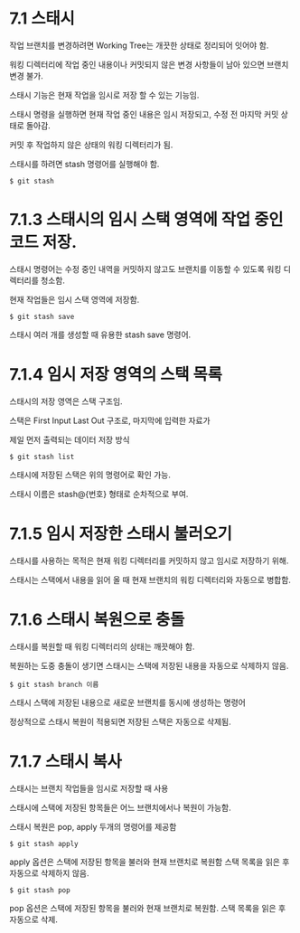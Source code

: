 # 7.1 스태시

작업 브랜치를 변경하려면 Working Tree는 개끗한 상태로 정리되어 잇어야 함.

워킹 디렉터리에 작업 중인 내용이나 커밋되지 않은 변경 사항들이 남아 있으면 브랜치 변경 불가.

스태시 기능은 현재 작업을 임시로 저장 할 수 있는 기능임.

스태시 명령을 실행하면 현재 작업 중인 내용은 임시 저장되고, 수정 전 마지막 커밋 상태로 돌아감.

커밋 후 작업하지 않은 상태의 워킹 디렉터리가 됨.

스태시를 하려면 stash 명령어를 실행해야 함.

```
$ git stash
```

# 7.1.3 스태시의 임시 스택 영역에 작업 중인 코드 저장.

스태시 명령어는 수정 중인 내역을 커밋하지 않고도 브랜치를 이동할 수 있도록 워킹 디렉터리를 청소함.

현재 작업들은 임시 스택 영역에 저장함.

```
$ git stash save
```

스태시 여러 개를 생성할 때 유용한  stash save 명령어.

# 7.1.4 임시 저장 영역의 스택 목록

스태시의 저장 영역은 스택 구조임.

스택은 First Input Last Out 구조로, 마지막에 입력한 자료가

제일 먼저 출력되는 데이터 저장 방식

```
$ git stash list
```

스태시에 저장된 스택은 위의 명령어로 확인 가능.

스태시 이름은 stash@{번호} 형태로 순차적으로 부여.

# 7.1.5 임시 저장한 스태시 불러오기

스태시를 사용하는 목적은 현재 워킹 디렉터리를 커밋하지 않고 임시로 저장하기 위해.

스태시는 스택에서 내용을 읽어 올 때 현재 브랜치의 워킹 디렉터리와 자동으로 병합함.

# 7.1.6 스태시 복원으로 충돌

스태시를 복원할 때 워킹 디렉터리의 상태는 깨끗해야 함.

복원하는 도중 충돌이 생기면 스태시는 스택에 저장된 내용을 자동으로 삭제하지 않음.

```
$ git stash branch 이름
```

스태시 스택에 저장된 내용으로 새로운 브랜치를 동시에 생성하는 명령어

정상적으로 스태시 복원이 적용되면 저장된 스택은 자동으로 삭제됨.

# 7.1.7 스태시 복사

스태시는 브랜치 작업들을 임시로 저장할 때 사용

스태시에 스택에 저장된 항목들은 어느 브랜치에서나 복원이 가능함.

스태시 복원은 pop, apply 두개의 명령어를 제공함

```
$ git stash apply
```

apply 옵션은 스택에 저장된 항목을 불러와 현재 브랜치로 복원함 스택 목록을 읽은 후 자동으로 삭제하지 않음.

```
$ git stash pop
```

pop 옵션은 스택에 저장된 항목을 불러와 현재 브랜치로 복원함. 스택 목록을 읽은 후 자동으로 삭제.
